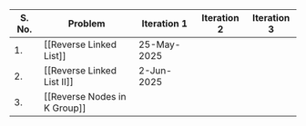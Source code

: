 | S. No. | Problem                      | Iteration 1 | Iteration 2 | Iteration 3 |
| ------ | ---------------------------- | ----------- | ----------- | ----------- |
| 1.     | [[Reverse Linked List]]      | 25-May-2025 |             |             |
| 2.     | [[Reverse Linked List II]]   | 2-Jun-2025  |             |             |
| 3.     | [[Reverse Nodes in K Group]] |             |             |             |
	